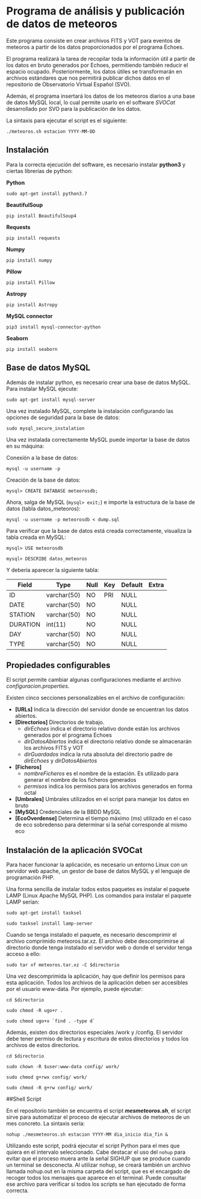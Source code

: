 # Programa de análisis y publicación de datos de meteoros

Este programa consiste en crear archivos FITS y VOT para eventos de meteoros a partir de los datos proporcionados por el programa Echoes.

El programa realizará la tarea de recopilar toda la información útil a partir de los datos en bruto generados por Echoes, permitiendo también reducir el espacio ocupado. Posteriormente, los datos útiles se transformarán en archivos estándares que nos permitirá publicar dichos datos en el repositorio de Observatorio Virtual Español (SVO).

Además, el programa insertará los datos de los meteoros diarios a una base de datos MySQL local, lo cual permite usarlo en el software _SVOCat_ desarrollado por SVO para la publicación de los datos.

La sintaxis para ejecutar el script es el siguiente:

    ./meteoros.sh estacion YYYY-MM-DD

## Instalación

Para la correcta ejecución del software, es necesario instalar **python3** y ciertas librerías de python:

**Python**

    sudo apt-get install python3.7

**BeautifulSoup**

    pip install BeautifulSoup4

**Requests**

    pip install requests

**Numpy**

    pip install numpy

**Pillow**

    pip install Pillow

**Astropy**

    pip install Astropy

**MySQL connector**

    pip3 install mysql-connector-python
    
**Seaborn**
    
    pip install seaborn

## Base de datos MySQL

Además de instalar python, es necesario crear una base de datos MySQL. Para instalar MySQL ejecute:

    sudo apt-get install mysql-server

Una vez instalado MySQL, complete la instalación configurando las opciones de seguridad para la base de datos:

    sudo mysql_secure_instalation

Una vez instalada correctamente MySQL puede importar la base de datos en su máquina:

Conexión a la base de datos:

    mysql -u username -p

Creación de la base de datos:

    mysql> CREATE DATABASE meteorosdb;

Ahora, salga de MySQL (`mysql> exit;`) e importe la estructura de la base de datos (tabla datos_meteoros):

    mysql -u username -p meteorosdb < dump.sql

Para verificar que la base de datos está creada correctamente, visualiza la tabla creada en MySQL:

    mysql> USE meteorosdb

    mysql> DESCRIBE datos_meteoros

Y debería aparecer la siguiente tabla:

| Field    | Type        | Null | Key | Default | Extra |
|----------|-------------|------|-----|---------|-------|
| ID       | varchar(50) | NO   | PRI | NULL    |       |
| DATE     | varchar(50) | NO   |     | NULL    |       |
| STATION  | varchar(50) | NO   |     | NULL    |       |
| DURATION | int(11)     | NO   |     | NULL    |       |
| DAY      | varchar(50) | NO   |     | NULL    |       |
| TYPE     | varchar(50) | NO   |     | NULL    |       |

## Propiedades configurables

El script permite cambiar algunas configuraciones mediante el archivo _configuracion.properties_.

Existen cinco secciones personalizables en el archivo de configuración:
- **[URLs]** Indica la dirección del servidor donde se encuentran los datos abiertos.
- **[Directorios]** Directorios de trabajo. 
    * *dirEchoes* indica el directorio relativo donde están los archivos generados por el programa Echoes
    * *dirDatosAbiertos* indica el directorio relativo donde se almacenarán los archivos FITS y VOT
    * *dirGuardados* indica la ruta absoluta del directorio padre de *dirEchoes* y *dirDatosAbiertos*
- **[Ficheros]**
    * *nombreFicheros* es el nombre de la estación. Es utilizado para generar el nombre de los ficheros generados
    * *permisos* indica los permisos para los archivos generados en forma octal
- **[Umbrales]** Umbrales utilizados en el script para manejar los datos en bruto
- **[MySQL]** Credenciales de la BBDD MySQL
- **[EcoOverdense]** Determina el tiempo máximo (ms) utilizado en el caso de eco sobredenso para determinar si la señal corresponde al mismo eco


## Instalación de la aplicación SVOCat

Para hacer funcionar la aplicación, es necesario un entorno Linux con un servidor web apache, un gestor de base de datos MySQL y el lenguaje de programación PHP.


Una forma sencilla de instalar todos estos paquetes es instalar el paquete LAMP (Linux Apache MySQL PHP). Los comandos para instalar el paquete LAMP serían:


    sudo apt-get install tasksel
    
    sudo tasksel install lamp-server
    
    
Cuando se tenga instalado el paquete, es necesario descomprimir el archivo comprimido meteoros.tar.xz. El archivo debe descomprimirse al directorio donde tenga instalado el servidor web o donde el servidor tenga acceso a ello:


    sudo tar xf meteoros.tar.xz -C $directorio
    
Una vez descomprimida la aplicación, hay que definir los permisos para esta aplicación. Todos los archivos de la aplicación deben ser accesibles por el usuario www-data. Por ejemplo, puede ejecutar:

    cd $directorio
    
    sudo chmod -R ugo+r .
    
    sudo chmod ugo+x `find . -type d`

Además, existen dos directorios especiales /work y /config. El servidor debe tener permiso de lectura y escritura de estos directorios y todos los archivos de estos directorios.

    cd $directorio
    
    sudo chown -R $user:www-data config/ work/
    
    sudo chmod g+rwx config/ work/
    
    sudo chmod -R g+rw config/ work/

##Shell Script

En el repositorio también se encuentra el script ***mesmeteoros.sh***, el script sirve para automatizar el proceso de ejecutar archivos de meteoros de un mes concreto. La sintaxis sería:
    
    nohup ./mesmeteoros.sh estacion YYYY-MM dia_inicio dia_fin &
    
Utilizando este script, podrá ejecutar el script Python para el mes que quiera en el intervalo seleccionado. Cabe destacar el uso del `nohup` para evitar que el proceso muera ante la señal SIGHUP que se produce cuando un terminal se desconecta. Al utilizar nohup, se creará también un archivo llamada nohup.out en la misma carpeta del script, que es el encargado de recoger todos los mensajes que aparece en el terminal. Puede consultar ese archivo para verificar si todos los scripts se han ejecutado de forma correcta.
